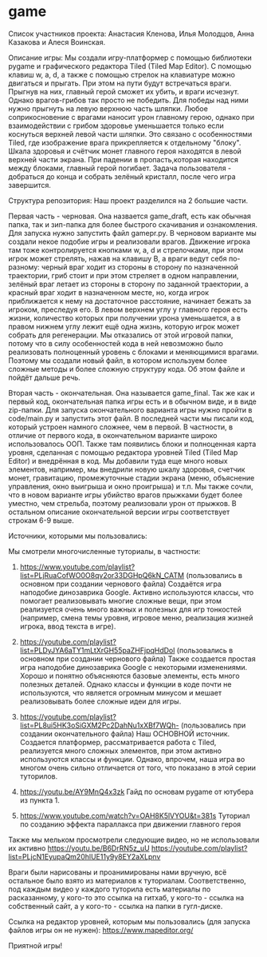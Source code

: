 # game

Список участников проекта: Анастасия Кленова, Илья Молодцов, Анна Казакова и Алеся Воинская.

Описание игры:
Мы создали игру-платформер с помощью библиотеки pygame и графического редактора Tiled (Tiled Map Editor).
С помощью клавиш w, a, d, а также с помощью стрелок на клавиатуре можно двигаться и прыгать. При этом на пути будут встречаться враги. Прыгнув на них,
главный герой сможет их убить, и враги исчезнут. Однако врагов-грибов так просто не победить. Для победы над ними нужно прыгнуть на левую верхнюю часть шляпки.
Любое соприкосновение с врагами наносит урон главному герою, однако при взаимодействии с грибом здоровье уменьшается только если коснуться верхней левой части шляпки. Это связано с особенностями Tiled, где изображение врага прикрепляется к отдельному "блоку". Шкала здоровья и счётчик монет главного героя находятся в левой верхней части экрана. При падении в пропасть,которая находится между блоками, главный герой погибает. Задача пользователя - добраться до конца и собрать зелёный кристалл, после чего игра завершится.

Структура репозитория:
Наш проект разделился на 2 большие части. 

Первая часть - черновая. 
Она назвается game_draft, есть как обычная папка, так и зип-папка для более быстрого скачивания и ознакомления. Для запуска нужно запустить файл gamepr.py.
В черновом варианте мы создали некое подобие игры и реализовали врагов. Движение игрока там тоже контролируется кнопками w, a, d и стрелочками, при этом игрок может стрелять, нажав на клавишу B, а враги ведут себя по-разному: черный враг ходит из стороны в сторону по назначенной траектории, гриб стоит и при этом стреляет в одном направлении, зелёный враг летает из стороны в сторону по заданной траектории, а красный враг ходит в назначенном месте, но, когда игрок приближается к нему на достаточное расстояние, начинает бежать за игроком, преследуя его. В левом верхнем углу у главного героя есть жизни, количество которых при получении урона уменьшается, а в правом нижнем углу лежит ещё одна жизнь, которую игрок может собрать для регенерации. Мы отказались от этой игровой папки, потому что в силу особенностей кода в ней невозможно было реализовать полноценный уровень с блоками и меняющимися врагами. Поэтому мы создали новый файл, в котором используем более сложные методы и более сложную структуру кода. Об этом файле и пойдёт дальше речь.

Вторая часть - окончательная.
Она называется game_final. Так же как и первый код, окончательная папка игры есть и в обычном виде, и в виде zip-папки. Для запуска окончательного варианта игры нужно пройти в code/main.py и запустить этот файл.
В последней части мы писали код, который устроен намного сложнее, чем в первой. В частности, в отличие от первого кода, в окончательном варианте широко использовалось ООП. Также там появились блоки и полноценная карта уровня, сделанная с помощью редактора уровней Tiled (Tiled Map Editor) и внедрённая в код. Мы добавили туда еще много новых элементов, например, мы внедрили новую шкалу здоровья, счетчик монет, гравитацию, промежуточные стадии экрана (меню, объяснение управления, окно выигрыша и окно проигрыша) и т.п. Мы также сочли, что в новом варианте игры убийство врагов прыжками будет более уместно, чем стрельба, поэтому реализовали урон от прыжков. В остальном описание окончательной версии игры соответствует строкам 6-9 выше.

Источники, которыми мы пользовались:

Мы смотрели многочисленные туториалы, в частности:
1. https://www.youtube.com/playlist?list=PLjRuaCofWO0O8qv2or33DGHpQ6kN_CATM (пользовались в основном при создании чернового файла)
Создаётся игра наподобие динозаврика Google. Активно используются классы, что помогает реализовывать многие сложные вещи, при этом реализуется очень много важных и полезных для игр тонкостей (например, смена темы уровня, игровое меню, реализация жизней игрока, ввод текста в игре).

2. https://youtube.com/playlist?list=PLDyJYA6aTY1mLtXrGH55paZHFjpqHdDol (пользовались в основном при создании чернового файла)
Также создается простая игра наподобие динозаврика Google с некоторыми изменениями. Хорошо и понятно объясняются базовые элементы, есть много полезных деталей. Однако классы и функции в коде почти не используются, что является огромным минусом и мешает реализовывать более сложные идеи для игры.

3. https://youtube.com/playlist?list=PL8ui5HK3oSiGXM2Pc2DahNu1xXBf7WQh- (пользовались при создании окончательного файла)
Наш ОСНОВНОЙ источник. Создается платформер, рассматривается работа с Tiled, реализуется много сложных элементов, при этом активно используются классы и функции. Однако, впрочем, наша игра во многом очень сильно отличается от того, что показано в этой серии туторилов.

4. https://youtu.be/AY9MnQ4x3zk
Гайд по основам pygame от ютубера из пункта 1.

5. https://www.youtube.com/watch?v=OAH8K5lVYOU&t=381s 
Туториал по созданию эффекта параллакса при движении главного героя

Также мы мельком просмотрели следующие видео, но не использовали их активно
https://youtu.be/B6DrRN5z_uU
https://youtube.com/playlist?list=PLjcN1EyupaQm20hlUE11y9y8EY2aXLpnv

Враги были нарисованы и проанимированы нами вручную, всё остальное было взято из материалов к туториалам. Соответственно, под каждым видео у каждого туторила есть материалы по расказанному, у кого-то это ссылка на гитхаб, у кого-то - ссылка на собственный сайт, а у кого-то - ссылка на папки в гугл-диске.

Ссылка на редактор уровней, которым мы пользовались (для запуска файлов игры он не нужен):
https://www.mapeditor.org/

Приятной игры!
